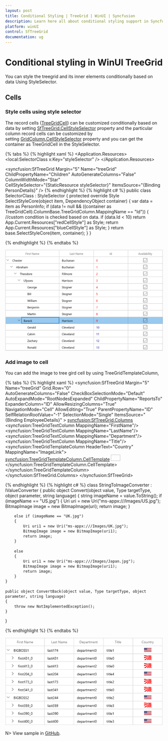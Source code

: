 ```yaml
---
layout: post
title: Conditional Styling | TreeGrid | WinUI | Syncfusion
description: Learn here all about conditional styling support in Syncfusion WinUI TreeGrid(SfTreeGrid) control and more.
platform: winUI
control: SfTreeGrid
documentation: ug
---
```


# Conditional styling in WinUI TreeGrid

You can style the treegrid and its inner elements conditionally based on data Using StyleSelector.

## Cells

### Style cells using style selector

The record cells ([TreeGridCell](https://help.syncfusion.com/cr/winui/Syncfusion.UI.Xaml.TreeGrid.TreeGridCell.html)) can be customized conditionally based on data by setting [SfTreeGrid.CellStyleSelector](https://help.syncfusion.com/cr/winui/Syncfusion.UI.Xaml.TreeGrid.SfTreeGrid.html#Syncfusion_UI_Xaml_TreeGrid_SfTreeGrid_CellStyleSelector) property and the particular column record cells can be customized by setting [GridColumn.CellStyleSelector](https://help.syncfusion.com/cr/winui/Syncfusion.UI.Xaml.Grids.GridColumnBase.html#Syncfusion_UI_Xaml_Grids_GridColumnBase_CellStyleSelector) property and you can get the container as TreeGridCell in the StyleSelector.

{% tabs %}
{% highlight xaml %}
<Application.Resources>
    <local:SelectorClass x:Key="styleSelector" />
    <Style x:Key="redCellStyle" TargetType="syncfusion:TreeGridCell">
        <Setter Property="Foreground" Value="Red" />
    </Style>
    <Style x:Key="blueCellStyle" TargetType="syncfusion:TreeGridCell">
        <Setter Property="Foreground" Value="DarkBlue" />
    </Style>
</Application.Resources>

<syncfusion:SfTreeGrid Margin="5" Name="treeGrid"
                               ChildPropertyName="Children"
                               AutoGenerateColumns="False"
                               ColumnWidthMode="Star"         
                               CellStyleSelector="{StaticResource styleSelector}"
                               ItemsSource="{Binding PersonDetails}" />
{% endhighlight %}
{% highlight c# %}
public class SelectorClass : StyleSelector
{
    protected override Style SelectStyleCore(object item, DependencyObject container)
    {
        var data = item as PersonInfo;
        if (data != null && ((container as TreeGridCell).ColumnBase.TreeGridColumn.MappingName == "Id"))
        {
            //custom condition is checked based on data.
            if (data.Id < 10)
                return App.Current.Resources["redCellStyle"] as Style;
            return App.Current.Resources["blueCellStyle"] as Style;
        }
        return base.SelectStyleCore(item, container);
    }
}

{% endhighlight %}
{% endtabs %}

![Styling cells using style selector in WinUI treegrid](Conditional-Styling_images/Conditional-Styling_img1.png)

### Add image to cell

You can add the image to tree gird cell by using TreeGridTemplateColumn,

{% tabs %}
{% highlight xaml %}
<syncfusion:SfTreeGrid Margin="5" Name="treeGrid"
                    Grid.Row="0"                   
                    AutoGenerateColumns="False"
                    CheckBoxSelectionMode="Default"
                    AutoExpandMode="RootNodesExpanded"
                    ChildPropertyName="ReportsTo"
                    ExpanderColumn="ID" 
                    AllowResizingColumns="True"
                    NavigationMode="Cell" AllowEditing="True"
                    ParentPropertyName="ID"
                    SelfRelationRootValue="-1"
                    SelectionMode="Single" 
                    ItemsSource="{Binding EmployeeDetails}" >
    <syncfusion:SfTreeGrid.Columns>
        <syncfusion:TreeGridTextColumn MappingName="FirstName"/>
        <syncfusion:TreeGridTextColumn MappingName="LastName"/>
        <syncfusion:TreeGridTextColumn MappingName="Department"/>
        <syncfusion:TreeGridTextColumn MappingName="Title"/>
        <syncfusion:TreeGridTemplateColumn HeaderText="Country" MappingName="ImageLink">
            <syncfusion:TreeGridTemplateColumn.CellTemplate>
                <DataTemplate>
                    <Grid>
                        <Image Width="30"
                               Height="20"
                               Source="{Binding ImageLink,
                                                Converter={StaticResource converter}}" />
                    </Grid>
                </DataTemplate>
            </syncfusion:TreeGridTemplateColumn.CellTemplate>
        </syncfusion:TreeGridTemplateColumn>
    </syncfusion:SfTreeGrid.Columns>
</syncfusion:SfTreeGrid>

{% endhighlight %}
{% highlight c# %}
class StringToImageConverter : IValueConverter
{
    public object Convert(object value, Type targetType, object parameter, string language)
    {
        string imageName = value.ToString();
        if (imageName == "US.jpg")
        {
            Uri uri = new Uri("ms-appx:///Images/US.jpg");
            BitmapImage image = new BitmapImage(uri);
            return image;
        }

        else if (imageName == "UK.jpg")
        {
            Uri uri1 = new Uri("ms-appx:///Images/UK.jpg");
            BitmapImage image = new BitmapImage(uri1);
            return image;
        }

        else
        {
            Uri uri1 = new Uri("ms-appx:///Images/Japan.jpg");
            BitmapImage image = new BitmapImage(uri1);
            return image;
        }
    }

    public object ConvertBack(object value, Type targetType, object parameter, string language)
    {
        throw new NotImplementedException();
    }
}

{% endhighlight %}
{% endtabs %}

![Adding image to a cell in WinUI treegrid](Conditional-Styling_images/Conditional-Styling_img2.png)

N> View sample in [GitHub](https://github.com/SyncfusionExamples/How-to-load-images-in-a-cell-in-winui-treegrid).
